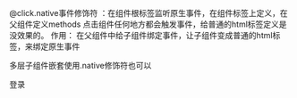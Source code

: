   @click.native事件修饰符 ：在组件根标签监听原生事件，在组件标签上定义，在父组件定义methods
  点击组件任何地方都会触发事件，给普通的html标签定义是没效果的。
  作用： 在父组件中给子组件绑定事件，让子组件变成普通的html标签，来绑定原生事件

  多层子组件嵌套使用.native修饰符也可以
  <div>
    <el-form :model="loginForm" ref="loginForm">
      <el-form-item>
        <el-button type="primary" :loading="logining" @click.native.prevent="onSubmit">登录</el-button>
    </el-form>
  </div>